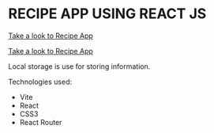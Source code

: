 # RECIPE APP USING REACT JS

[Take a look to Recipe App](https://recipe-app-daan98.vercel.app/)

<a href="https://recipe-app-daan98.vercel.app/">Take a look to Recipe App</a>

Local storage is use for storing information.

Technologies used:
- Vite
- React
- CSS3
- React Router